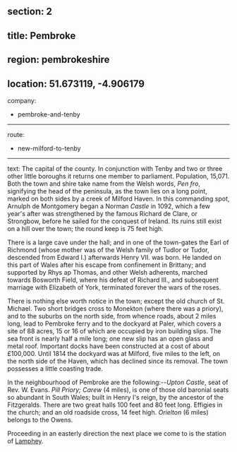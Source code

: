 section: 2
----
title: Pembroke
----
region: pembrokeshire
----
location: 51.673119, -4.906179
----
company:
- pembroke-and-tenby
----
route:
- new-milford-to-tenby
----
text: The capital of the county. In conjunction with Tenby and two or three other little boroughs it returns one member to parliament. Population, 15,071. Both the town and shire take name from the Welsh words, *Pen fro*, signifying the head of the peninsula, as the town lies on a long point, marked on both sides by a creek of Milford Haven. In this commanding spot, Arnulph de Montgomery began a Norman *Castle* in 1092, which a few year's after was strengthened by the famous Richard de Clare, or Strongbow, before he sailed for the conquest of Ireland. Its ruins still exist on a hill over the town; the round keep is 75 feet high.

There is a large cave under the hall; and in one of the town-gates the Earl of Richmond (whose mother was of the Welsh family of Tudlor or Tudor, descended from Edward I.) afterwards Henry VII. was born. He landed on this part of Wales after his escape from confinement in Brittany; and supported by Rhys ap Thomas, and other Welsh adherents, marched towards Bosworth Field, where his defeat of Richard III., and subsequent marriage with Elizabeth of York, terminated forever the wars of the roses.

There is nothing else worth notice in the town; except the old church of St. Michael. Two short bridges cross to Monekton (where there was a priory), and to the suburbs on the north side, from whence roads, about 2 miles long, lead to Pembroke ferry and to the dockyard at Paler, which covers a site of 88 acres, 15 or 16 of which are occupied by iron building slips. The sea front is nearly half a mile long; one new slip has an open glass and metal roof. Important docks have been constructed at a cost of about £100,000. Until 1814 the dockyard was at Milford, five miles to the left, on the north side of the Haven, which has declined since its removal. The town possesses a little coasting trade.

In the neighbourhood of Pembroke are the following:--*Upton Castle*, seat of Rev. W. Evans. *Pill Priory; Carew* (4 miles), is one of those old baronial seats so abundant in South Wales; built in Henry I's reign, by the ancestor of the Fitzgeralds. There are two great halls 100 feet and 80 feet long. Effigies in the church; and an old roadside cross, 14 feet high. *Orielton* (6 miles) belongs to the Owens.

Proceeding in an easterly direction the next place we come to is the station of [Lamphey](/stations/lamphey).
